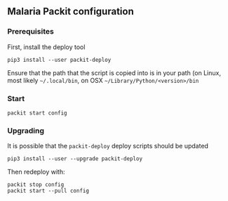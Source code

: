 ## Malaria Packit configuration

### Prerequisites

First, install the deploy tool

```
pip3 install --user packit-deploy
```

Ensure that the path that the script is copied into is in your path (on Linux, most likely `~/.local/bin`, on OSX `~/Library/Python/<version>/bin`

### Start

```
packit start config
```

### Upgrading

It is possible that the `packit-deploy` deploy scripts should be updated

```
pip3 install --user --upgrade packit-deploy
```

Then redeploy with:

```
packit stop config
packit start --pull config
```

